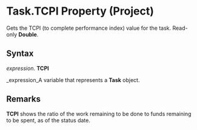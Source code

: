 
# Task.TCPI Property (Project)

Gets the TCPI (to complete performance index) value for the task. Read-only  **Double**.


## Syntax

 _expression_. **TCPI**

 _expression_A variable that represents a  **Task** object.


## Remarks

 **TCPI** shows the ratio of the work remaining to be done to funds remaining to be spent, as of the status date.

